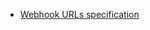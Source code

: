 * [Webhook URLs specification][incoming-webhook-urls]

[incoming-webhook-urls]: /api/incoming-webhooks-overview#url-specification
